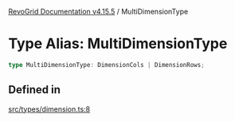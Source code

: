 [RevoGrid Documentation v4.15.5](README.md) / MultiDimensionType

# Type Alias: MultiDimensionType

```ts
type MultiDimensionType: DimensionCols | DimensionRows;
```

## Defined in

[src/types/dimension.ts:8](https://github.com/revolist/revogrid/blob/e4de5901d3a858ae9e9a420f27ffcd2a33073a79/src/types/dimension.ts#L8)

